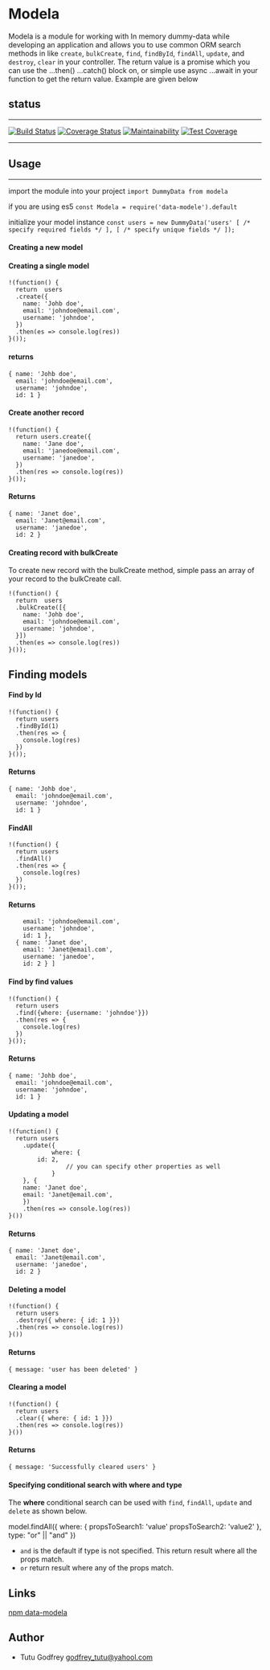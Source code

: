 # Modela

Modela is a module for working with In memory dummy-data while developing an application and allows you to use common ORM search methods in like `create`, `bulkCreate`, `find`, `findById`, `findAll`, `update`, and `destroy`, `clear` in your controller. The return value is a promise which you can use the ...then() ...catch() block on, or simple use async ...await in your function to get the return value. Example are given below

## status
---

[![Build Status](https://www.travis-ci.org/tutugodfrey/modela.svg?branch=develop)](https://www.travis-ci.org/tutugodfrey/modela)
[![Coverage Status](https://coveralls.io/repos/github/tutugodfrey/modela/badge.svg)](https://coveralls.io/github/tutugodfrey/modela)
[![Maintainability](https://api.codeclimate.com/v1/badges/f9a36d501a936eb890b9/maintainability)](https://codeclimate.com/github/tutugodfrey/modela/maintainability)
[![Test Coverage](https://api.codeclimate.com/v1/badges/f9a36d501a936eb890b9/test_coverage)](https://codeclimate.com/github/tutugodfrey/modela/test_coverage)

---


## Usage
---

import the module into your project
`import DummyData from modela`

if you are using es5
`const Modela = require('data-modele').default`

initialize your model instance
	```
	const users = new DummyData('users' [ /* specify required fields */ ], [ /* specify unique fields */ ]);
	```
#### Creating a new model

#### Creating a single model
```
!(function() {
  return  users
  .create({
    name: 'Johb doe',
    email: 'johndoe@email.com',
    username: 'johndoe',
  })
  .then(es => console.log(res))
}());
```

#### returns
```
{ name: 'Johb doe',
  email: 'johndoe@email.com',
  username: 'johndoe',
  id: 1 }
```

#### Create another record
```
!(function() {
  return users.create({
    name: 'Jane doe',
    email: 'janedoe@email.com',
    username: 'janedoe',
  })
  .then(res => console.log(res))
}());
```
#### Returns
```
{ name: 'Janet doe',
  email: 'Janet@email.com',
  username: 'janedoe',
  id: 2 }
```

#### Creating record with bulkCreate
To create new record with the bulkCreate method, simple pass an array of your record to the bulkCreate call.
```
!(function() {
  return  users
  .bulkCreate([{
    name: 'Johb doe',
    email: 'johndoe@email.com',
    username: 'johndoe',
  }])
  .then(es => console.log(res))
}());
```

## Finding models

#### Find by Id
```
!(function() {
  return users
  .findById(1)
  .then(res => {
    console.log(res)
  })
}());
```
#### Returns
```
{ name: 'Johb doe',
  email: 'johndoe@email.com',
  username: 'johndoe',
  id: 1 }
```

#### FindAll
```
!(function() {
  return users
  .findAll()
  .then(res => {
    console.log(res)
  })
}());
```
#### Returns 
```[ { name: 'Johb doe',
    email: 'johndoe@email.com',
    username: 'johndoe',
    id: 1 },
  { name: 'Janet doe',
    email: 'Janet@email.com',
    username: 'janedoe',
    id: 2 } ]
```

#### Find by find values
```
!(function() {
  return users
  .find({where: {username: 'johndoe'}})
  .then(res => {
    console.log(res)
  })
}());
```
#### Returns 
```
{ name: 'Johb doe',
  email: 'johndoe@email.com',
  username: 'johndoe',
  id: 1 }
```

#### Updating a model
```
!(function() {
  return users
    .update({
			where: {
      	id: 2,
				// you can specify other properties as well
			}
    }, {
    name: 'Janet doe',
    email: 'Janet@email.com',
    })
    .then(res => console.log(res))
}())
```
#### Returns
```
{ name: 'Janet doe',
  email: 'Janet@email.com',
  username: 'janedoe',
  id: 2 }
```

#### Deleting a model

```
!(function() {
  return users
  .destroy({ where: { id: 1 }})
  .then(res => console.log(res))
}())
```
#### Returns
```
{ message: 'user has been deleted' }
```

#### Clearing a model

```
!(function() {
  return users
  .clear({ where: { id: 1 }})
  .then(res => console.log(res))
}())
```
#### Returns
```
{ message: 'Successfully cleared users' }
```

#### Specifying conditional search with __where__ and __type__
The __where__ conditional search can be used with `find`, `findAll`, `update` and `delete` as shown below.

model.findAll({
  where: {
    propsToSearch1: 'value'
    propsToSearch2: 'value2'
  },
  type: "or" || "and"
})

- `and` is the default if type is not specified. This return result where all the props match.
- `or` return result where any of the props match.

## Links
[npm data-modela](https://www.npmjs.com/package/data-modela)

## Author
- Tutu Godfrey <godfrey_tutu@yahool.com>

